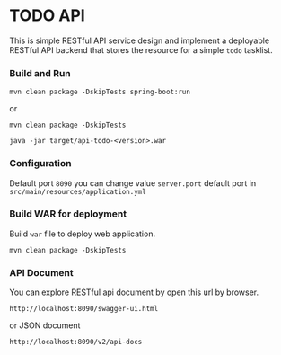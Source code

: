 # TODO API
This is simple RESTful API service design and implement a deployable RESTful API backend that stores the resource for a simple `todo` tasklist.

### Build and Run

```
mvn clean package -DskipTests spring-boot:run
```
or

```
mvn clean package -DskipTests

java -jar target/api-todo-<version>.war
```

### Configuration
Default port `8090` you can change value `server.port` default port in `src/main/resources/application.yml`

### Build WAR for deployment

Build `war` file to deploy web application.

```
mvn clean package -DskipTests
```

### API Document
You can explore RESTful api document by open this url by browser.
```
http://localhost:8090/swagger-ui.html
```
or JSON document
```
http://localhost:8090/v2/api-docs
```
